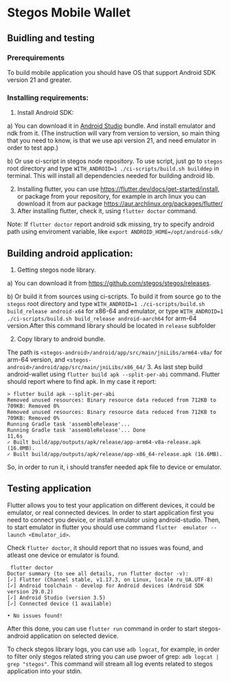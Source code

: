 
# Stegos Mobile Wallet

## Buidling and testing

### Prerequirements
To build mobile application you should have OS that support Android SDK version 21 and greater.

### Installing requirements:

1. Install Android SDK:

a) You can download it in [Android Studio](https://developer.android.com/studio) bundle. And install emulator and ndk from it. (The instruction will vary from version to version, so main thing that you need to know, is that we use api version 21, and need emulator in order to test app.)

b) Or use ci-script in stegos node repository. To use script, just go to `stegos` root directory and type `WITH_ANDROID=1 ./ci-scripts/build.sh builddep` in terminal. This will install all dependencies needed for building android lib.

2. Installing flutter, you can use https://flutter.dev/docs/get-started/install, or package from your repository, for example in arch linux you can download it from aur package https://aur.archlinux.org/packages/flutter/
3. After installing flutter, check it, using `flutter doctor` command.

Note: If `flutter doctor` report android sdk missing, try to specify android path using enviroment variable, like `export ANDROID_HOME=/opt/android-sdk/`

## Building android application:

1. Getting stegos node library. 

a) You can download it from https://github.com/stegos/stegos/releases.

b) Or build it from sources using ci-scripts.
To build it from source go to the `stegos` root directory and type `WITH_ANDROID=1 ./ci-scripts/build.sh build_release android-x64`
for x86-64 and emulator, or type `WITH_ANDROID=1 ./ci-scripts/build.sh build_release android-aarch64`
for arm-64 version.After this command library should be located in `release` subfolder

2. Copy library to android bundle.

The path is `<stegos-android>/android/app/src/main/jniLibs/arm64-v8a/` for arm-64 version, and `<stegos-android>/android/app/src/main/jniLibs/x86_64/`
3. As last step build android-wallet using `flutter build apk --split-per-abi` command. Flutter should report where to find apk. In my case it report:

```
> flutter build apk --split-per-abi 
Removed unused resources: Binary resource data reduced from 712KB to 709KB: Removed 0%
Removed unused resources: Binary resource data reduced from 712KB to 709KB: Removed 0%
Running Gradle task 'assembleRelease'...                                
Running Gradle task 'assembleRelease'... Done                      11,6s
✓ Built build/app/outputs/apk/release/app-arm64-v8a-release.apk (16.0MB).
✓ Built build/app/outputs/apk/release/app-x86_64-release.apk (16.6MB).
```

So, in order to run it, i should transfer needed apk file to device or emulator.

## Testing application
Flutter allows you to test your application on different devices, it could be emulator, or real connected devices.
In order to start application first you need to connect you device, or install emulator using android-studio.
Then, to start emulator in flutter you should use command `flutter  emulator --launch <Emulator_id>`.

Check `flutter doctor`, it should report that no issues was found, and atleast one device or emulator is found.
```
 flutter doctor                                     
Doctor summary (to see all details, run flutter doctor -v):
[✓] Flutter (Channel stable, v1.17.3, on Linux, locale ru_UA.UTF-8)
[✓] Android toolchain - develop for Android devices (Android SDK version 29.0.2)
[✓] Android Studio (version 3.5)
[✓] Connected device (1 available)

• No issues found!
```

After this done, you can use `flutter run` command in order to start stegos-android application on selected device.

To check stegos library logs, you can use `adb logcat`, for example, in order to filter only stegos related string you can use pwoer of grep: `adb logcat | grep "stegos"`.
This command will stream all log events related to stegos application into your stdin.

